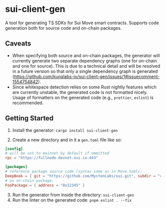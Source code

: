 # sui-client-gen

A tool for generating TS SDKs for Sui Move smart contracts. Supports code generation both for source code and on-chain packages.

## Caveats
- When specifying both source and on-chain packages, the generator will currently generate two separate dependency graphs (one for on-chain and one for source). This is due to a technical detail and will be resolved in a future version so that only a single dependency graph is generated (https://github.com/kunalabs-io/sui-client-gen/issues/1#issuecomment-1554754842).
- Since whitespace detection relies on some Rust nightly features which are currently unstable, the generated code is not formatted nicely. Usage of formatters on the generated code (e.g., `prettier`, `eslint`) is recommended.

## Getting Started

1) Install the generator: `cargo install sui-client-gen`

2) Create a new directory and in it a `gen.toml` file like so:

```toml
[config]
# will be set to mainnet by default if ommitted
rpc = "https://fullnode.devnet.sui.io:443"

[packages]
# reference package source code (syntax same as in Move.toml):
DeepBook = { git = "https://github.com/MystenLabs/sui.git", subdir = "crates/sui-framework/packages/deepbook", rev = "releases/sui-v1.4.0-release" }
# an on-chain package:
FooPackage = { address = "0x12345" }
```

3) Run the generator from inside the directory: `sui-client-gen`
4) Run the linter on the generated code: `pnpm eslint . --fix`
